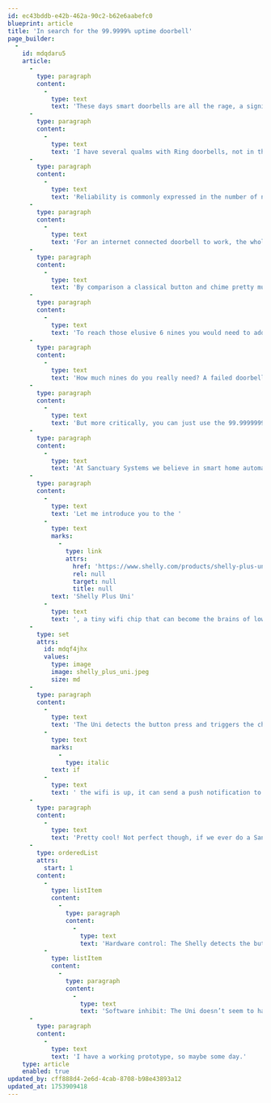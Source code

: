 ```yaml
---
id: ec43bddb-e42b-462a-90c2-b62e6aabefc0
blueprint: article
title: 'In search for the 99.9999% uptime doorbell'
page_builder:
  -
    id: mdqdaru5
    article:
      -
        type: paragraph
        content:
          -
            type: text
            text: 'These days smart doorbells are all the rage, a significant portion of houses in my neighborhood are adorned with Ring camera doorbells, while our house has a simple button that goes ding-dong and sends me a push notification. Let me tell you why and how.'
      -
        type: paragraph
        content:
          -
            type: text
            text: 'I have several qualms with Ring doorbells, not in the least the privacy aspect and the ugly fake MP3 chime, but what I want to talk about today is reliability.'
      -
        type: paragraph
        content:
          -
            type: text
            text: 'Reliability is commonly expressed in the number of nines. If your doorbell works 90% of the time, that’s one nine, if it works 99% of the time, that’s two nines, and so forth, all the way to 6 nines, 99.9999%. For context, that is 30 seconds downtime per year!'
      -
        type: paragraph
        content:
          -
            type: text
            text: 'For an internet connected doorbell to work, the whole Rube Goldberg machine of buttons, chimes, apps, servers, wifi, electricity, internet, all need to work. I would be impressed if it did 2 to 3 nines.'
      -
        type: paragraph
        content:
          -
            type: text
            text: 'By comparison a classical button and chime pretty much only need electricity to work. That would maybe get you 4 to 5 nines, depending on how reliable your electricity grid is.'
      -
        type: paragraph
        content:
          -
            type: text
            text: 'To reach those elusive 6 nines you would need to add battery backup for your doorbell, at which point you would do well to take a moment to question your life choices.'
      -
        type: paragraph
        content:
          -
            type: text
            text: 'How much nines do you really need? A failed doorbell may result in a trip to the post office for your package, not the end of the world!'
      -
        type: paragraph
        content:
          -
            type: text
            text: 'But more critically, you can just use the 99.999999999% method of just knocking on the door. This is called graceful degradation, and is super important!'
      -
        type: paragraph
        content:
          -
            type: text
            text: 'At Sanctuary Systems we believe in smart home automation that is private, reliable, and degrades gracefully, and we can do a lot better than a Ring on all accounts.'
      -
        type: paragraph
        content:
          -
            type: text
            text: 'Let me introduce you to the '
          -
            type: text
            marks:
              -
                type: link
                attrs:
                  href: 'https://www.shelly.com/products/shelly-plus-uni'
                  rel: null
                  target: null
                  title: null
            text: 'Shelly Plus Uni'
          -
            type: text
            text: ', a tiny wifi chip that can become the brains of low voltage “dumb” devices like a classic doorbell. Simply connect it between the chime transformer, coil, and button and you’re good to go.'
      -
        type: set
        attrs:
          id: mdqf4jhx
          values:
            type: image
            image: shelly_plus_uni.jpeg
            size: md
      -
        type: paragraph
        content:
          -
            type: text
            text: 'The Uni detects the button press and triggers the chime completely locally so your doorbell still gives its timeless ding-dong if the wifi is down. But it can also connect to Home Assistant so that '
          -
            type: text
            marks:
              -
                type: italic
            text: if
          -
            type: text
            text: ' the wifi is up, it can send a push notification to your phone.'
      -
        type: paragraph
        content:
          -
            type: text
            text: 'Pretty cool! Not perfect though, if we ever do a Sanctuary Systems doorbell, there are two things I would change:'
      -
        type: orderedList
        attrs:
          start: 1
        content:
          -
            type: listItem
            content:
              -
                type: paragraph
                content:
                  -
                    type: text
                    text: 'Hardware control: The Shelly detects the button press in software and software can have bugs. In the Sanctuary doorbell, the buttons directly controls the relay in hardware, so it even works if the microcontroller crashes.'
          -
            type: listItem
            content:
              -
                type: paragraph
                content:
                  -
                    type: text
                    text: 'Software inhibit: The Uni doesn’t seem to have a good way to enable/disable the chime from Home Assistant while maintaining graceful degradation. If you route the chime via HA it’ll fail when the wifi is down.'
      -
        type: paragraph
        content:
          -
            type: text
            text: 'I have a working prototype, so maybe some day.'
    type: article
    enabled: true
updated_by: cff888d4-2e6d-4cab-8708-b98e43893a12
updated_at: 1753909418
---
```


